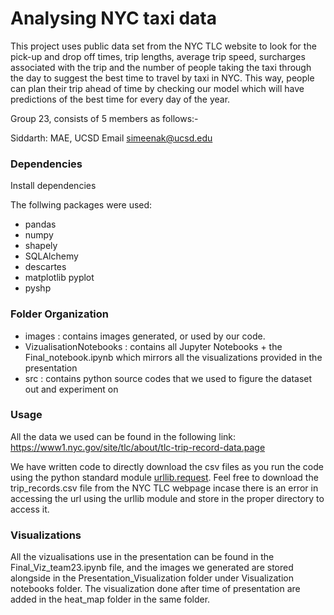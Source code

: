 # Analysing NYC taxi data

This project uses public data set from the NYC TLC website to look for the pick-up and drop off times, trip lengths, average trip speed, surcharges associated with the trip and the number of people taking the taxi through the day to suggest the best time to travel by taxi in NYC. This way, people can plan their trip ahead of time by checking our model which will have predictions of the best time for every day of the year.


Group 23, consists of 5 members as follows:-

Siddarth: MAE, UCSD 
Email simeenak@ucsd.edu


### Dependencies ###
Install dependencies

The follwing packages were used:
* pandas
* numpy
* shapely
* SQLAlchemy
* descartes
* matplotlib pyplot
* pyshp



### Folder Organization ###
 - images : contains images generated, or used by our code.
 - VizualisationNotebooks : contains all Jupyter Notebooks + the Final_notebook.ipynb which mirrors all the visualizations provided in the presentation
 - src : contains python source codes that we used to figure the dataset out and experiment on

### Usage ###
All the data we used can be found in the following link: https://www1.nyc.gov/site/tlc/about/tlc-trip-record-data.page

We have written code to directly download the csv files as you run the code using the python standard module [urllib.request](https://docs.python.org/3/library/urllib.request.html).
Feel free to download the trip_records.csv file from the NYC TLC webpage incase there is an error in accessing the url using the urllib module and store in the proper directory to access it.


### Visualizations ###
All the vizualisations use in the presentation can be found in the Final_Viz_team23.ipynb file, and the images we generated are stored alongside in the Presentation_Visualization folder under Visualization notebooks folder. The visualization done after time of presentation are added in the heat_map folder in the same folder.
